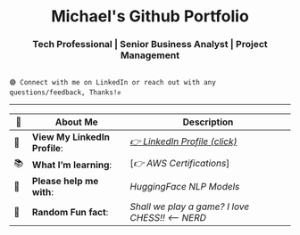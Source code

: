 <h1 align="center"> Michael's Github Portfolio</h1>

<h3 align="center">  Tech Professional | Senior Business Analyst | Project Management </h3> 

<pre><code> 
🟣 Connect with me on LinkedIn or reach out with any questions/feedback, Thanks!✊
</code></pre>
---------------------------------------------------------------------------------------------------------------------------------------------------------------------------------

| 🔭 | About Me | Description  |
| --------|-----------| ----------- |
| 👀 | **View My LinkedIn Profile**: | [*👉 LinkedIn Profile (click)*](https://https://www.linkedin.com/in/m-i-c-h-a-e-l-r-o-d-r-i-g-u-e-z/) |
| 📚 | **What I’m learning**: | [*👉 AWS Certifications*] |
| 🤔 | **Please help me with**: |*HuggingFace NLP Models* |
| 🌊 | **Random Fun fact**: | *Shall we play a game? I love CHESS!! <-- NERD* |
